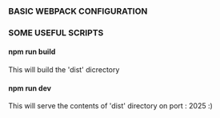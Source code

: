 ### BASIC WEBPACK CONFIGURATION

### SOME USEFUL SCRIPTS

#### npm run build
  This will build the 'dist' dicrectory
#### npm run dev
  This will serve the contents of 'dist' directory on port : 2025 :)
